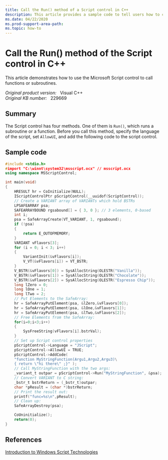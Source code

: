 ```yaml
---
title: Call the Run() method of a Script control in C++
description: This article provides a sample code to tell users how to call Run() method of the Script control in Visual C++.
ms.date: 04/22/2020
ms.prod-support-area-path:
ms.topic: how-to
---
```

# Call the Run() method of the Script control in C++

This article demonstrates how to use the Microsoft Script control to call functions or subroutines.

_Original product version:_ &nbsp; Visual C++  
_Original KB number:_ &nbsp; 229669

## Summary

The Script control has four methods. One of them is `Run()`, which runs a subroutine or a function. Before you call this method, specify the language of the script, set `AllowUI`, and add the following code to the script control.

## Sample code

```cpp
#include <stdio.h>
#import "C:\winnt\system32\msscript.ocx" // msscript.ocx
using namespace MSScriptControl;

int main(void)
{
    HRESULT hr = CoInitialize(NULL);
    IScriptControlPtr pScriptControl(__uuidof(ScriptControl));
    // Create a VARIANT array of VARIANTs which hold BSTRs
    LPSAFEARRAY psa;
    SAFEARRAYBOUND rgsabound[] = { 3, 0 }; // 3 elements, 0-based
    int i;
    psa = SafeArrayCreate(VT_VARIANT, 1, rgsabound);
    if (!psa)
    {
        return E_OUTOFMEMORY;
    }
    VARIANT vFlavors[3];
    for (i = 0; i < 3; i++)
    {
        VariantInit(&vFlavors[i]);
        V_VT(&vFlavors[i]) = VT_BSTR;
    }
    V_BSTR(&vFlavors[0]) = SysAllocString(OLESTR("Vanilla"));
    V_BSTR(&vFlavors[1]) = SysAllocString(OLESTR("Chocolate"));
    V_BSTR(&vFlavors[2]) = SysAllocString(OLESTR("Espresso Chip"));
    long lZero = 0;
    long lOne = 1;
    long lTwo = 2;
    // Put Elements to the SafeArray:
    hr = SafeArrayPutElement(psa, &lZero,&vFlavors[0]);
    hr = SafeArrayPutElement(psa, &lOne,&vFlavors[1]);
    hr = SafeArrayPutElement(psa, &lTwo,&vFlavors[2]);
    // Free Elements from the SafeArray:
    for(i=0;i<3;i++)
    {
        SysFreeString(vFlavors[i].bstrVal);
    }
    // Set up Script control properties
    pScriptControl->Language = "JScript";
    pScriptControl->AllowUI = TRUE;
    pScriptControl->AddCode(
    "function MyStringFunction(Argu1,Argu2,Argu3)\
    { return \"hi there\" ;}" );
    // Call MyStringFunction with the two args:
    _variant_t outpar = pScriptControl->Run("MyStringFunction", &psa);
    // Convert VARIANT to C string:
    _bstr_t bstrReturn = (_bstr_t)outpar;
    char *pResult = (char *)bstrReturn;
    // Print the result out:
    printf("func=%s\n",pResult);
    // Clean up:
    SafeArrayDestroy(psa);

    CoUninitialize();
    return(0);
}
```

## References

[Introduction to Windows Script Technologies](/previous-versions/tn-archive/ee176792(v=technet.10))
